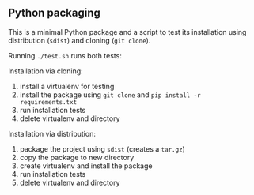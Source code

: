 ## Python packaging

This is a minimal Python package and a script to test its installation
using distribution (`sdist`) and cloning (`git clone`).

Running `./test.sh` runs both tests:

Installation via cloning:

1. install a virtualenv for testing
2. install the package using `git clone` and `pip install -r requirements.txt`
3. run installation tests
4. delete virtualenv and directory

Installation via distribution:

1. package the project using `sdist` (creates a `tar.gz`)
2. copy the package to new directory
3. create virtualenv and install the package
4. run installation tests
5. delete virtualenv and directory
